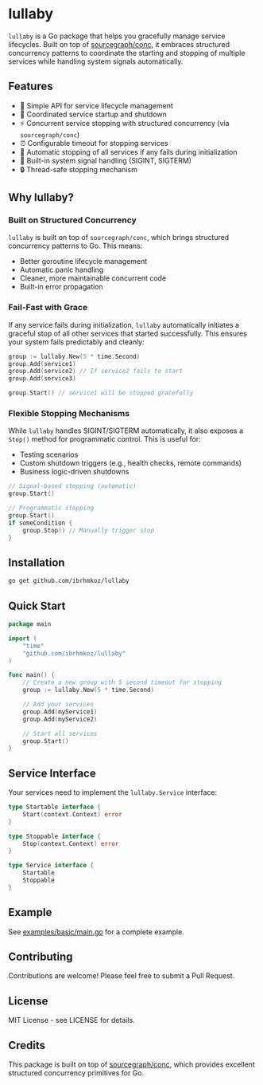 # lullaby

`lullaby` is a Go package that helps you gracefully manage service lifecycles. Built on top of [sourcegraph/conc](https://github.com/sourcegraph/conc), it embraces structured concurrency patterns to coordinate the starting and stopping of multiple services while handling system signals automatically.

## Features

- 🚀 Simple API for service lifecycle management
- 🔄 Coordinated service startup and shutdown
- ⚡ Concurrent service stopping with structured concurrency (via `sourcegraph/conc`)
- ⏰ Configurable timeout for stopping services
- 🛑 Automatic stopping of all services if any fails during initialization
- 📡 Built-in system signal handling (SIGINT, SIGTERM)
- 🔒 Thread-safe stopping mechanism

## Why lullaby?

### Built on Structured Concurrency

`lullaby` is built on top of `sourcegraph/conc`, which brings structured concurrency patterns to Go. This means:
- Better goroutine lifecycle management
- Automatic panic handling
- Cleaner, more maintainable concurrent code
- Built-in error propagation

### Fail-Fast with Grace

If any service fails during initialization, `lullaby` automatically initiates a graceful stop of all other services that started successfully. This ensures your system fails predictably and cleanly:

```go
group := lullaby.New(5 * time.Second)
group.Add(service1)
group.Add(service2) // If service2 fails to start
group.Add(service3)

group.Start() // service1 will be stopped gracefully
```

### Flexible Stopping Mechanisms

While `lullaby` handles SIGINT/SIGTERM automatically, it also exposes a `Stop()` method for programmatic control. This is useful for:
- Testing scenarios
- Custom shutdown triggers (e.g., health checks, remote commands)
- Business logic-driven shutdowns

```go
// Signal-based stopping (automatic)
group.Start()

// Programmatic stopping
group.Start()
if someCondition {
    group.Stop() // Manually trigger stop
}
```

## Installation

```bash
go get github.com/ibrhmkoz/lullaby
```

## Quick Start

```go
package main

import (
    "time"
    "github.com/ibrhmkoz/lullaby"
)

func main() {
    // Create a new group with 5 second timeout for stopping
    group := lullaby.New(5 * time.Second)

    // Add your services
    group.Add(myService1)
    group.Add(myService2)

    // Start all services
    group.Start()
}
```

## Service Interface

Your services need to implement the `lullaby.Service` interface:

```go
type Startable interface {
    Start(context.Context) error
}

type Stoppable interface {
    Stop(context.Context) error
}

type Service interface {
    Startable
    Stoppable
}
```

## Example

See [examples/basic/main.go](examples/basic/main.go) for a complete example.

## Contributing

Contributions are welcome! Please feel free to submit a Pull Request.

## License

MIT License - see LICENSE for details.

## Credits

This package is built on top of [sourcegraph/conc](https://github.com/sourcegraph/conc), which provides excellent structured concurrency primitives for Go.
